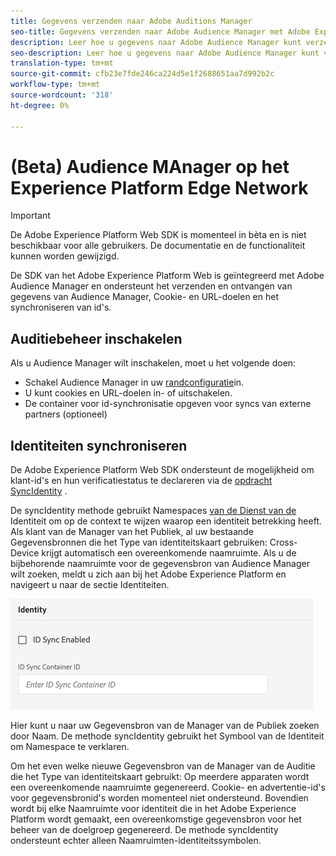 ```yaml
---
title: Gegevens verzenden naar Adobe Auditions Manager
seo-title: Gegevens verzenden naar Adobe Audience Manager met Adobe Experience Platform Web SDK
description: Leer hoe u gegevens naar Adobe Audience Manager kunt verzenden met Experience Platform Web SDK
seo-description: Leer hoe u gegevens naar Adobe Audience Manager kunt verzenden met Experience Platform Web SDK
translation-type: tm+mt
source-git-commit: cfb23e7fde246ca224d5e1f2688651aa7d992b2c
workflow-type: tm+mt
source-wordcount: '318'
ht-degree: 0%

---
```



# (Beta) Audience MAnager op het Experience Platform Edge Network

>[!IMPORTANT]
>
>De Adobe Experience Platform Web SDK is momenteel in bèta en is niet beschikbaar voor alle gebruikers. De documentatie en de functionaliteit kunnen worden gewijzigd.

De SDK van het Adobe Experience Platform Web is geïntegreerd met Adobe Audience Manager en ondersteunt het verzenden en ontvangen van gegevens van Audience Manager, Cookie- en URL-doelen en het synchroniseren van id&#39;s.

## Auditiebeheer inschakelen

Als u Audience Manager wilt inschakelen, moet u het volgende doen:

- Schakel Audience Manager in uw [randconfiguratie](../../fundamentals/edge-configuration.md)in.
- U kunt cookies en URL-doelen in- of uitschakelen.
- De container voor id-synchronisatie opgeven voor syncs van externe partners (optioneel)

## Identiteiten synchroniseren

De Adobe Experience Platform Web SDK ondersteunt de mogelijkheid om klant-id&#39;s en hun verificatiestatus te declareren via de [opdracht SyncIdentity](../../fundamentals/identity.md) .

De syncIdentity methode gebruikt Namespaces [van de Dienst van de](../../../identity/../identity-service/namespaces.md) Identiteit om op de context te wijzen waarop een identiteit betrekking heeft. Als klant van de Manager van het Publiek, al uw bestaande Gegevensbronnen die het Type van identiteitskaart gebruiken: Cross-Device krijgt automatisch een overeenkomende naamruimte. Als u de bijbehorende naamruimte voor de gegevensbron van Audience Manager wilt zoeken, meldt u zich aan bij het Adobe Experience Platform en navigeert u naar de sectie Identiteiten.

![Weergave van de interface Namespaces](../../../assets/edge_configuration_identity.png)

Hier kunt u naar uw Gegevensbron van de Manager van de Publiek zoeken door Naam. De methode syncIdentity gebruikt het Symbool van de Identiteit om Namespace te verklaren.

Om het even welke nieuwe Gegevensbron van de Manager van de Auditie die het Type van identiteitskaart gebruikt: Op meerdere apparaten wordt een overeenkomende naamruimte gegenereerd. Cookie- en advertentie-id&#39;s voor gegevensbronid&#39;s worden momenteel niet ondersteund. Bovendien wordt bij elke Naamruimte voor identiteit die in het Adobe Experience Platform wordt gemaakt, een overeenkomstige gegevensbron voor het beheer van de doelgroep gegenereerd. De methode syncIdentity ondersteunt echter alleen Naamruimten-identiteitssymbolen.
